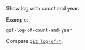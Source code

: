 Show log with count and year.

Example:

```shell
git-log-of-count-and-year
```

Compare [`git log-of-*`](../git-log-of).
